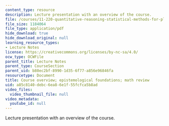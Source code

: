 ```yaml
---
content_type: resource
description: Lecture presentation with an overview of the course.
file: /courses/11-220-quantitative-reasoning-statistical-methods-for-planners-i-spring-2009/a85c8140debc6ea86e1f55fcfca5b8ad_MIT11_220s09_lec01.pdf
file_size: 1184064
file_type: application/pdf
hide_download: true
hide_download_original: null
learning_resource_types:
- Lecture Notes
license: https://creativecommons.org/licenses/by-nc-sa/4.0/
ocw_type: OCWFile
parent_title: Lecture Notes
parent_type: CourseSection
parent_uid: b80ec2bf-8990-1d35-6f77-a856e96846fa
resourcetype: Document
title: Course overview; epistemological foundations; math review
uid: a85c8140-debc-6ea8-6e1f-55fcfca5b8ad
video_files:
  video_thumbnail_file: null
video_metadata:
  youtube_id: null
---
```

Lecture presentation with an overview of the course.